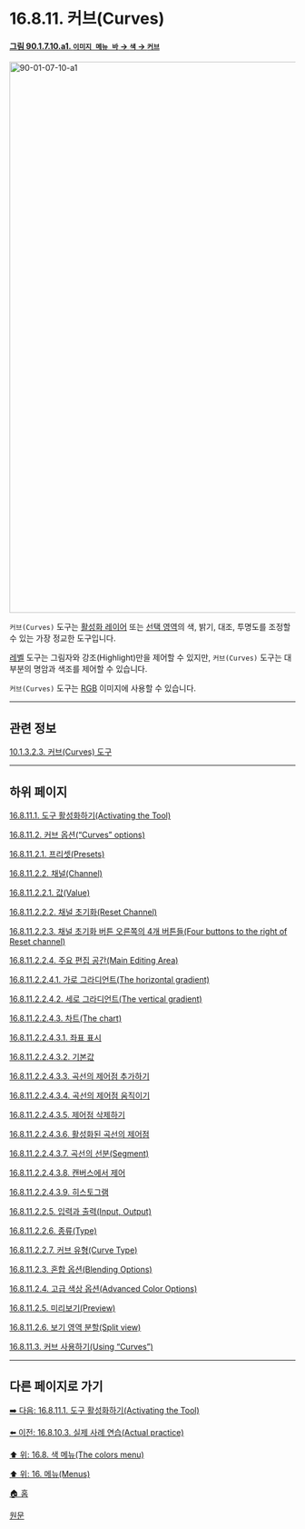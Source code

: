 # 16.8.11. 커브(Curves)

<a id="90-01-07-10-a1"></a>

#### [그림 90.1.7.10.a1. `이미지 메뉴 바` → `색` → `커브`](./90-01-07-10-curves.md#90-01-07-10-a1)
<img width="916" height="970" alt="90-01-07-10-a1" src="https://github.com/user-attachments/assets/d49f5a0c-6c9b-4504-b59d-60de4411a831" />

`커브(Curves)` 도구는 [활성화 레이어](./19-glossaryx-active_layer.md) 또는 [선택 영역](./19-glossaryx-selection.md)의 색, 밝기, 대조, 투명도를 조정할 수 있는 가장 정교한 도구입니다.

[레벨](./16-08-10-00-levels.md) 도구는 그림자와 강조(Highlight)만을 제어할 수 있지만, `커브(Curves)` 도구는 대부분의 명암과 색조를 제어할 수 있습니다.

`커브(Curves)` 도구는 [RGB](./19-glossaryx-color_mode_rgb.md) 이미지에 사용할 수 있습니다.

<a comment="TODO 커브를 좀 더 쉽게 이해시킬 수 있도록 추가적인 예시와 설명의 개선이 필요하다."></a>

***

## 관련 정보

[10.1.3.2.3. 커브(Curves) 도구](./10-01-03-02-03-curve.md)

***

## 하위 페이지

[16.8.11.1. 도구 활성화하기(Activating the Tool)](./16-08-11-01-activating_the_tool.md)

[16.8.11.2. 커브 옵션(“Curves” options)](./16-08-11-02-00-curves_options.md)

[16.8.11.2.1. 프리셋(Presets)](./16-08-11-02-01-presets.md)

[16.8.11.2.2. 채널(Channel)](./16-08-11-02-02-00-channel.md)

[16.8.11.2.2.1. 값(Value)](./16-08-11-02-02-01-value.md)

[16.8.11.2.2.2. 채널 초기화(Reset Channel)](./16-08-11-02-02-02-reset_channel.md)

[16.8.11.2.2.3. 채널 초기화 버튼 오른쪽의 4개 버튼들(Four buttons to the right of Reset channel)](./16-08-11-02-02-03-four_buttons_to_the_right_of_reset_channel.md)

[16.8.11.2.2.4. 주요 편집 공간(Main Editing Area)](./16-08-11-02-02-04-00-main_editing_area.md)

[16.8.11.2.2.4.1. 가로 그라디언트(The horizontal gradient)](./16-08-11-02-02-04-01-horizontal_gradient.md)

[16.8.11.2.2.4.2. 세로 그라디언트(The vertical gradient)](./16-08-11-02-02-04-02-vertical_gradient.md)

[16.8.11.2.2.4.3. 차트(The chart)](./16-08-11-02-02-04-03-00-chart.md)

[16.8.11.2.2.4.3.1. 좌표 표시](./16-08-11-02-02-04-03-01-coordinate_display.md)

[16.8.11.2.2.4.3.2. 기본값](./16-08-11-02-02-04-03-02-default_values.md)

[16.8.11.2.2.4.3.3. 곡선의 제어점 추가하기](./16-08-11-02-02-04-03-03-add_control_point.md)

[16.8.11.2.2.4.3.4. 곡선의 제어점 움직이기](./16-08-11-02-02-04-03-04-move_control_point.md)

[16.8.11.2.2.4.3.5. 제어점 삭제하기](./16-08-11-02-02-04-03-05-delete_control_point.md)

[16.8.11.2.2.4.3.6. 활성화된 곡선의 제어점](./16-08-11-02-02-04-03-06-active_control_point.md)

[16.8.11.2.2.4.3.7. 곡선의 선분(Segment)](./16-08-11-02-02-04-03-07-curve_segment.md)

[16.8.11.2.2.4.3.8. 캔버스에서 제어](./16-08-11-02-02-04-03-08-actions_on_canvas.md)

[16.8.11.2.2.4.3.9. 히스토그램](./16-08-11-02-02-04-03-09-histogram_on_canvas.md)

[16.8.11.2.2.5. 입력과 출력(Input, Output)](./16-08-11-02-02-05-input_n_output.md)

[16.8.11.2.2.6. 종류(Type)](./16-08-11-02-02-06-type.md)

[16.8.11.2.2.7. 커브 유형(Curve Type)](./16-08-11-02-02-07-curve_type.md)

[16.8.11.2.3. 혼합 옵션(Blending Options)](./16-08-11-02-03-blending_options.md)

[16.8.11.2.4. 고급 색상 옵션(Advanced Color Options)](./16-08-11-02-04-advanced_color_options.md)

[16.8.11.2.5. 미리보기(Preview)](./16-08-11-02-05-preview.md)

[16.8.11.2.6. 보기 영역 분할(Split view)](./16-08-11-02-06-split_view.md)

[16.8.11.3. 커브 사용하기(Using “Curves”)](./16-08-11-03-00-using_curves.md)

***

## 다른 페이지로 가기

[➡️ 다음: 16.8.11.1. 도구 활성화하기(Activating the Tool)](./16-08-11-01-activating_the_tool.md)

[⬅️ 이전: 16.8.10.3. 실제 사례 연습(Actual practice)](./16-08-10-03-actual_practice.md)

[⬆️ 위: 16.8. 색 메뉴(The colors menu)](./16-08-00-the-colors-menu.md)

[⬆️ 위: 16. 메뉴(Menus)](./16-00-menus.md)

[🏠 홈](./00-home.md)

[원문](https://docs.gimp.org/2.10/ko/gimp-tool-curves.html)